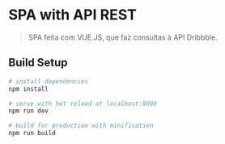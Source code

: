 # SPA with API REST

> SPA feita com VUE.JS, que faz consultas à API Dribbble.



## Build Setup

``` bash
# install dependencies
npm install

# serve with hot reload at localhost:8080
npm run dev

# build for production with minification
npm run build
```
